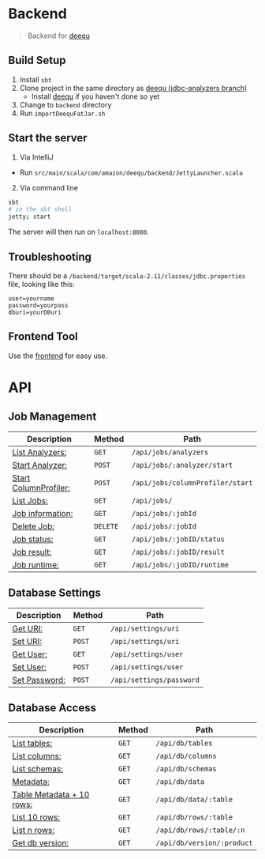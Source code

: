 # Backend

> Backend for [deequ](https://github.com/hpi-bp1819-naumann/deequ)

## Build Setup

1. Install `sbt`
2. Clone project in the same directory as [deequ (jdbc-analyzers branch)](https://github.com/hpi-bp1819-naumann/deequ/tree/jdbc-analyzers)
    * Install [deequ](https://github.com/hpi-bp1819-naumann/deequ) if you haven't done so yet
3. Change to `backend` directory
4. Run `importDeequFatJar.sh`

## Start the server

1. Via IntelliJ
* Run `src/main/scala/com/amazon/deequ/backend/JettyLauncher.scala`

2. Via command line
``` bash
sbt
# in the sbt shell
jetty; start
```
The server will then run on `localhost:8080`.

## Troubleshooting

There should be a `/backend/target/scala-2.11/classes/jdbc.properties` file, looking like this:
```
user=yourname
password=yourpass
dburi=yourDBuri
```

## Frontend Tool

Use the [frontend](https://github.com/hpi-bp1819-naumann/frontend) for easy use.

 # API

 ## Job Management
Description | Method | Path
---- | ---- | ----
[List Analyzers:](./doc/analyzers.md) | `GET` | `/api/jobs/analyzers`
[Start Analyzer:](./doc/analyzer_start.md) | `POST` | `/api/jobs/:analyzer/start`
[Start ColumnProfiler:](./doc/columnprofiler_start.md) | `POST` | `/api/jobs/columnProfiler/start`
[List Jobs:](./doc/jobs.md) | `GET` | `/api/jobs/`
[Job information:](./doc/job_information.md) | `GET` | `/api/jobs/:jobId`
[Delete Job:](./doc/job_delete.md) | `DELETE` | `/api/jobs/:jobId`
[Job status:](./doc/job_status.md) | `GET` | `/api/jobs/:jobID/status`
[Job result:](./doc/job_result.md) | `GET` | `/api/jobs/:jobID/result`
[Job runtime:](./doc/job_runtime.md) | `GET` | `/api/jobs/:jobID/runtime`

## Database Settings
Description | Method | Path
---- | ---- | ----
[Get URI:](./doc/settings_uri_get.md) | `GET` | `/api/settings/uri`
[Set URI:](./doc/settings_uri_set.md) | `POST` | `/api/settings/uri`
[Get User:](./doc/settings_user_get.md) | `GET` | `/api/settings/user`
[Set User:](./doc/settings_user_set.md) | `POST` | `/api/settings/user`
[Set Password:](./doc/settings_password_set.md) | `POST` | `/api/settings/password`

## Database Access
Description | Method | Path
---- | ---- | ----
[List tables:](./doc/db_tables.md) | `GET` | `/api/db/tables`
[List columns:](./doc/db_columns.md) | `GET` | `/api/db/columns`
[List schemas:](./doc/db_schemas.md) | `GET` | `/api/db/schemas`
[Metadata:](./doc/db_data.md) | `GET` | `/api/db/data`
[Table Metadata + 10 rows:](./doc/db_data_table.md) | `GET` | `/api/db/data/:table`
[List 10 rows:](./doc/db_rows_table.md) | `GET` | `/api/db/rows/:table`
[List n rows:](./doc/db_rows_table_n.md) | `GET` | `/api/db/rows/:table/:n`
[Get db version:](./doc/db_version_product.md) | `GET` | `/api/db/version/:product` 
